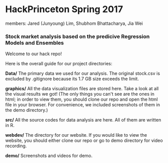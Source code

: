 # HackPrinceton Spring 2017

members: Jared (Junyoung) Lim, Shubhom Bhattacharya, Jia Wei

### Stock market analysis based on the predicive Regression Models and Ensembles

Welcome to our hack repo!

Here is the overall guide for our project directories:

**Data/** The primary data we used for our analysis. The original stock.csv is excluded by .gitignore because its 1.7 GB size exceeds the limit.

**graphics/** All the data visualization files are stored here. Take a look at all the visual results we got! (The only things you can't see are the ones in html; in order to view them, you should clone our repo and open the html file in your browser. For convenience, we included screenshots of them in the demo directory.)

**src/** All the source codes for data analysis are here. All of them are written in R.

**webdev/** The directory for our website. If you would like to view the website, you should either clone our repo or go to demo directory for video recording.

**demo/** Screenshots and videos for demo.

